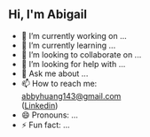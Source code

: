 ## Hi, I'm Abigail


- 🔭 I’m currently working on ...
- 🌱 I’m currently learning ...
- 👯 I’m looking to collaborate on ...
- 🤔 I’m looking for help with ...
- 💬 Ask me about ...
- 📫 How to reach me:
    <br> abbyhuang143@gmail.com <br> ([Linkedin](https://www.linkedin.com/in/abigail-huang/))
- 😄 Pronouns: ...
- ⚡ Fun fact: ...

